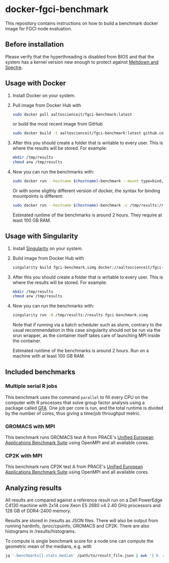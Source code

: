 # docker-fgci-benchmark

This repository contains instructions on how to build a benchmark docker image for FGCI node evaluation.

## Before installation

Please verify that the hyperthreading is disabled from BIOS and that the system has a kernel version new enough to protect against [Meltdown and Spectre](https://meltdownattack.com/).

## Usage with Docker

1. Install Docker on your system.
2. Pull image from Docker Hub with  
    ```sh
    sudo docker pull aaltoscienceit/fgci-benchmark:latest
    ```
    or build the most recent image from GitHub
    ```sh
    sudo docker build -t aaltoscienceit/fgci-benchmark:latest github.com/AaltoScienceIT/docker-fgci-benchmark
    ```
3. After this you should create a folder that is writable to every user. This is where the results will be stored. For example:
    ```sh
    mkdir /tmp/results
    chmod a+w /tmp/results
    ```
4. Now you can run the benchmarks with:
    ```sh
    sudo docker run --hostname $(hostname)-benchmark --mount type=bind,source=/tmp/results,target=/results -it aaltoscienceit/fgci-benchmark:latest
    ```

    Or with some sligthly different version of docker, the syntax for binding mountpoints is different:

    ```sh
    sudo docker run --hostname $(hostname)-benchmark -v /tmp/results:/results -it aaltoscienceit/fgci-benchmark:latest
    ```

    Estimated runtime of the benchmarks is around 2 hours. They
    require at least 100 GB RAM.

## Usage with Singularity

1. Install [Singularity](http://singularity.lbl.gov/install-linux) on your system.
2. Build image from Docker Hub with
    ```sh
    singularity build fgci-benchmark.simg docker://aaltoscienceit/fgci-benchmark:latest
    ```
3. After this you should create a folder that is writable to every user. This is where the results will be stored. For example:
    ```sh
    mkdir /tmp/results
    chmod a+w /tmp/results
    ```
4. Now you can run the benchmarks with:
    ```sh
    singularity run -B /tmp/results:/results fgci-benchmark.simg
    ```

    Note that if running via a batch scheduler such as slurm, contrary
    to the usual recommendation in this case singularity should not be
    run via the srun wrapper, as the container itself takes care of
    launching MPI inside the container.

    Estimated runtime of the benchmarks is around 2 hours. Run on a
    machine with at least 100 GB RAM.

## Included benchmarks

### Multiple serial R jobs

This benchmark uses the command `parallel` to fill every CPU on the
computer with R processes that solve group factor analysis using a
package called
[GFA](https://cran.r-project.org/web/packages/GFA/index.html). One job
per core is run, and the total runtime is divided by the number of
cores, thus giving a time/job throughput metric.

### GROMACS with MPI

This benchmark runs GROMACS test A from PRACE's [Unified European Applications Benchmark Suite](http://www.prace-ri.eu/ueabs/) using OpenMPI and all available cores.

### CP2K with MPI

This benchmark runs CP2K test A from PRACE's [Unified European Applications Benchmark Suite](http://www.prace-ri.eu/ueabs/) using OpenMPI and all available cores.

## Analyzing results

All results are compared against a reference result run on a Dell PowerEdge C4130 machine with 2x14 core Xeon E5 2680 v4 2.40 GHz processors and 128 GB of DDR4-2400 memory.

Results are stored in /results as JSON files. There will also be output from running hardinfo, /proc/cpuinfo, GROMACS and CP2K. There are also histograms in /results/histograms.


To compute is single benchmark score for a node one can compute the
geometric mean of the medians, e.g. with

```sh
jq '.benchmarks[].stats.median' /path/to/result_file.json | awk '{ b  = $1; C += log(b);  D++ } END { print "Geometric mean ", exp(C/D);}'
```
